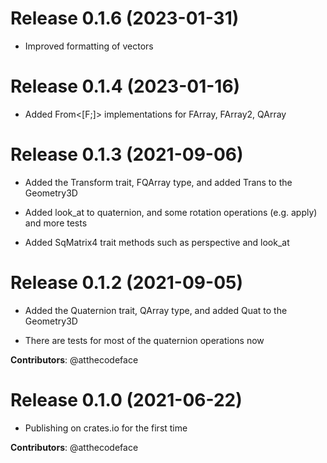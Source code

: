# Release 0.1.6 (2023-01-31)

- Improved formatting of vectors

# Release 0.1.4 (2023-01-16)

- Added From<[F;]> implementations for FArray, FArray2, QArray

# Release 0.1.3 (2021-09-06)

- Added the Transform trait, FQArray type, and added Trans to the Geometry3D

- Added look_at to quaternion, and some rotation operations (e.g. apply) and more tests

- Added SqMatrix4 trait methods such as perspective and look_at

# Release 0.1.2 (2021-09-05)

- Added the Quaternion trait, QArray type, and added Quat to the Geometry3D

- There are tests for most of the quaternion operations now

**Contributors**: @atthecodeface

# Release 0.1.0 (2021-06-22)

- Publishing on crates.io for the first time

**Contributors**: @atthecodeface

